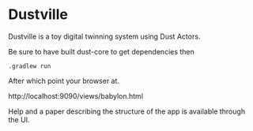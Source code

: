 Dustville
=========

Dustville is a toy digital twinning system using Dust Actors. 

Be sure to have built dust-core to get dependencies then

    .gradlew run

After which point your browser at.

http://localhost:9090/views/babylon.html

Help and a paper describing the structure of the app is available through the UI.

